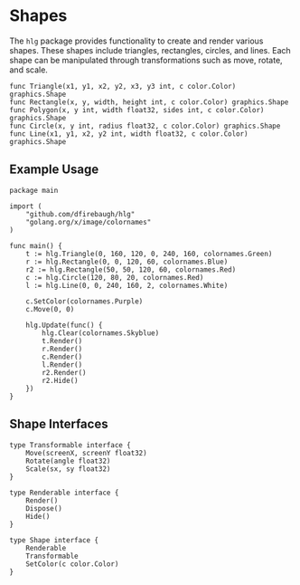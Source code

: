 
# Shapes

The `hlg` package provides functionality to create and render various shapes. These shapes include triangles, rectangles, circles, and lines. Each shape can be manipulated through transformations such as move, rotate, and scale.

```golang
func Triangle(x1, y1, x2, y2, x3, y3 int, c color.Color) graphics.Shape 
func Rectangle(x, y, width, height int, c color.Color) graphics.Shape 
func Polygon(x, y int, width float32, sides int, c color.Color) graphics.Shape 
func Circle(x, y int, radius float32, c color.Color) graphics.Shape 
func Line(x1, y1, x2, y2 int, width float32, c color.Color) graphics.Shape 
```

## Example Usage

```golang
package main

import (
	"github.com/dfirebaugh/hlg"
	"golang.org/x/image/colornames"
)

func main() {
	t := hlg.Triangle(0, 160, 120, 0, 240, 160, colornames.Green)
	r := hlg.Rectangle(0, 0, 120, 60, colornames.Blue)
	r2 := hlg.Rectangle(50, 50, 120, 60, colornames.Red)
	c := hlg.Circle(120, 80, 20, colornames.Red)
	l := hlg.Line(0, 0, 240, 160, 2, colornames.White)

	c.SetColor(colornames.Purple)
	c.Move(0, 0)

	hlg.Update(func() {
		hlg.Clear(colornames.Skyblue)
		t.Render()
		r.Render()
		c.Render()
		l.Render()
		r2.Render()
		r2.Hide()
	})
}
```

## Shape Interfaces

```golang
type Transformable interface {
	Move(screenX, screenY float32)
	Rotate(angle float32)
	Scale(sx, sy float32)
}

type Renderable interface {
	Render()
	Dispose()
	Hide()
}

type Shape interface {
	Renderable
	Transformable
	SetColor(c color.Color)
}
```